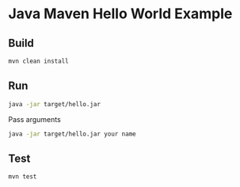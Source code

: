 # Java Maven Hello World Example

## Build

```bash
mvn clean install
```

## Run

```bash
java -jar target/hello.jar
```

Pass arguments

```bash
java -jar target/hello.jar your name
```

## Test

```bash
mvn test
```
